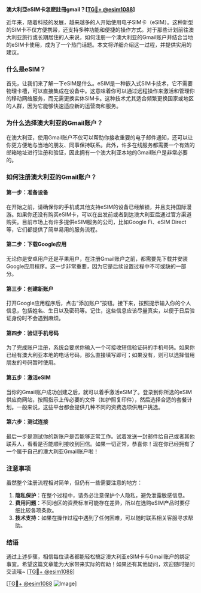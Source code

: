 **澳大利亞eSIM卡怎麽註冊gmail？[[TG💪+ @esim1088](https://t.me/s/esim1088)]**

近年来，随着科技的发展，越来越多的人开始使用电子SIM卡（eSIM）。这种新型的SIM卡不仅方便携带，还支持多种功能和便捷的操作方式。对于那些计划前往澳大利亚旅行或长期居住的人来说，如何注册一个澳大利亚的Gmail账户并结合当地的eSIM卡使用，成为了一个热门话题。本文将详细介绍这一过程，并提供实用的建议。

### 什么是eSIM？

首先，让我们来了解一下eSIM是什么。eSIM是一种嵌入式SIM卡技术，它不需要物理卡槽，可以直接集成在设备中。这意味着你可以通过远程操作来激活和管理你的移动网络服务，而无需更换实体SIM卡。这种技术尤其适合频繁更换国家或地区的人群，因为它能够快速适应新的运营商和服务。

### 为什么选择澳大利亚的Gmail账户？

在澳大利亚，使用Gmail账户不仅可以帮助你接收重要的电子邮件通知，还可以让你更方便地与当地的朋友、同事保持联系。此外，许多在线服务都需要一个有效的邮箱地址进行注册和验证，因此拥有一个澳大利亚本地的Gmail账户是非常必要的。

### 如何注册澳大利亚的Gmail账户？

#### 第一步：准备设备

在开始之前，请确保你的手机或其他支持eSIM的设备已经解锁，并且支持国际漫游。如果你还没有购买eSIM卡，可以在出发前或者到达澳大利亚后通过官方渠道购买。目前市场上有许多提供eSIM服务的公司，比如Google Fi、eSIM Direct等，它们都提供了简单易用的服务流程。

#### 第二步：下载Google应用

无论你是安卓用户还是苹果用户，在注册Gmail账户之前，都需要先下载并安装Google应用程序。这一步非常重要，因为它是后续设置过程中不可或缺的一部分。

#### 第三步：创建新账户

打开Google应用程序后，点击“添加账户”按钮。接下来，按照提示输入你的个人信息，包括姓名、生日以及密码等。记住，这些信息应该尽量真实，以便于日后验证身份时不会遇到麻烦。

#### 第四步：验证手机号码

为了完成账户注册，系统会要求你输入一个可接收短信验证码的手机号码。如果你已经有澳大利亚本地的电话号码，那么直接填写即可；如果没有，则可以选择借用朋友的号码暂时使用。

#### 第五步：激活eSIM

当你的Gmail账户成功创建之后，就可以着手激活eSIM了。登录到你所选的eSIM供应商网站，按照指示上传必要的文件（如护照复印件），然后选择合适的套餐计划。一般来说，这些平台都会提供几种不同的资费选项供用户挑选。

#### 第六步：测试连接

最后一步是测试你的新账户是否能够正常工作。试着发送一封邮件给自己或者其他联系人，看看是否能顺利接收到回信。如果一切正常，恭喜你！现在你已经拥有了一个属于自己的澳大利亚Gmail账户啦！

### 注意事项

虽然整个注册流程相对简单，但仍有一些需要注意的地方：

1. **隐私保护**：在整个过程中，请务必注意保护个人隐私，避免泄露敏感信息。
2. **费用问题**：不同地区的资费标准可能存在差异，所以在选购eSIM产品时要仔细比较各项条款。
3. **技术支持**：如果在操作过程中遇到了任何困难，可以随时联系相关客服寻求帮助。

### 结语

通过上述步骤，相信每位读者都能轻松搞定澳大利亚eSIM卡与Gmail账户的绑定事宜。希望这篇文章能为大家带来实际的帮助！如果还有其他疑问，欢迎随时提问交流哦~ [[TG💪+ @esim1088](https://t.me/s/esim1088)]

[[TG💪+ @esim1088](https://t.me/s/esim1088) ![Image](https://i.postimg.cc/4NQfJmqS/Snipaste-2025-05-13-00-14-12.png)]